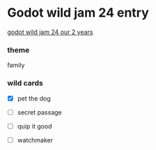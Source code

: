 Godot wild jam 24 entry
=======================
[godot wild jam 24 our 2 years](https://itch.io/jam/godot-wild-jam-24-our-2-year)

### theme
family

### wild cards
- [x] pet the dog
- [ ] secret passage
- [ ] quip it good
- [ ] watchmaker
 
